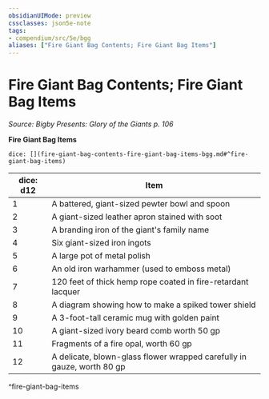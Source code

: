 ```yaml
---
obsidianUIMode: preview
cssclasses: json5e-note
tags:
- compendium/src/5e/bgg
aliases: ["Fire Giant Bag Contents; Fire Giant Bag Items"]
---
```

# Fire Giant Bag Contents; Fire Giant Bag Items
*Source: Bigby Presents: Glory of the Giants p. 106* 

**Fire Giant Bag Items**

`dice: [](fire-giant-bag-contents-fire-giant-bag-items-bgg.md#^fire-giant-bag-items)`

| dice: d12 | Item |
|-----------|------|
| 1 | A battered, giant-sized pewter bowl and spoon |
| 2 | A giant-sized leather apron stained with soot |
| 3 | A branding iron of the giant's family name |
| 4 | Six giant-sized iron ingots |
| 5 | A large pot of metal polish |
| 6 | An old iron warhammer (used to emboss metal) |
| 7 | 120 feet of thick hemp rope coated in fire-retardant lacquer |
| 8 | A diagram showing how to make a spiked tower shield |
| 9 | A 3-foot-tall ceramic mug with golden paint |
| 10 | A giant-sized ivory beard comb worth 50 gp |
| 11 | Fragments of a fire opal, worth 60 gp |
| 12 | A delicate, blown-glass flower wrapped carefully in gauze, worth 80 gp |
^fire-giant-bag-items